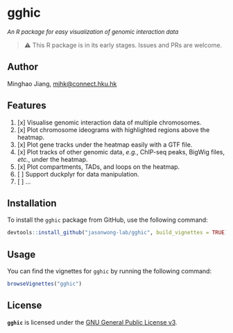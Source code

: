 <!-- markdownlint-configure-file {
  "no-inline-html": {
    "allowed_elements": [
      "font"
    ]
  }
} -->

# gghic

<font size="2"> *An R package for easy visualization of genomic interaction data* </font>

> :warning: This R package is in its early stages. Issues and PRs are welcome.

## Author

Minghao Jiang, <mjhk@connect.hku.hk>

## Features

1. [x] Visualise genomic interaction data of multiple chromosomes.
2. [x] Plot chromosome ideograms with highlighted regions above the heatmap.
3. [x] Plot gene tracks under the heatmap easily with a GTF file.
4. [x] Plot tracks of other genomic data, *e.g.*, ChIP-seq peaks, BigWig files, *etc.*, under the heatmap.
5. [x] Plot compartments, TADs, and loops on the heatmap.
6. [ ] Support duckplyr for data manipulation.
7. [ ] ...

## Installation

To install the `gghic` package from GitHub, use the following command:

```r
devtools::install_github("jasonwong-lab/gghic", build_vignettes = TRUE)
```

## Usage

You can find the vignettes for `gghic` by running the following command:

```r
browseVignettes("gghic")
```

## License

**`gghic`** is licensed under the [GNU General Public License v3](LICENSE.md).
